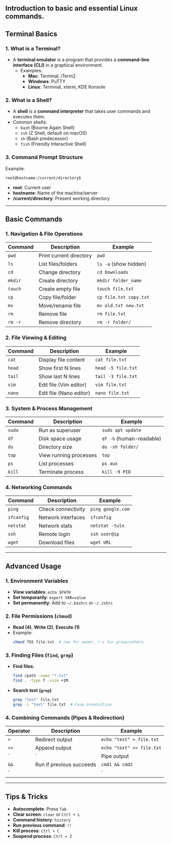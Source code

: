 ## **Introduction to basic and essential Linux commands.**


## **Terminal Basics**  

### **1. What is a Terminal?**  
- A **terminal emulator** is a program that provides a **command-line interface (CLI)** in a graphical environment.  
  - Examples:  
    - **Mac**: Terminal, iTerm2  
    - **Windows**: PuTTY  
    - **Linux**: Terminal, xterm, KDE Konsole  

### **2. What is a Shell?**  
- A **shell** is a **command interpreter** that takes user commands and executes them.  
- Common shells:  
  - `bash` (Bourne Again Shell)  
  - `zsh` (Z Shell, default on macOS)  
  - `sh` (Bash predecessor)  
  - `fish` (Friendly Interactive Shell)  

### **3. Command Prompt Structure**  
Example:  
```
root@hostname:/current/directory$  
```  
- **root**: Current user  
- **hostname**: Name of the machine/server  
- **/current/directory**: Present working directory  

---

## **Basic Commands**  

### **1. Navigation & File Operations**  
| Command | Description | Example |
|---------|------------|---------|
| `pwd` | Print current directory | `pwd` |
| `ls` | List files/folders | `ls -a` (show hidden) |
| `cd` | Change directory | `cd Downloads` |
| `mkdir` | Create directory | `mkdir folder_name` |
| `touch` | Create empty file | `touch file.txt` |
| `cp` | Copy file/folder | `cp file.txt copy.txt` |
| `mv` | Move/rename file | `mv old.txt new.txt` |
| `rm` | Remove file | `rm file.txt` |
| `rm -r` | Remove directory | `rm -r folder/` |

### **2. File Viewing & Editing**  
| Command | Description | Example |
|---------|------------|---------|
| `cat` | Display file content | `cat file.txt` |
| `head` | Show first N lines | `head -5 file.txt` |
| `tail` | Show last N lines | `tail -3 file.txt` |
| `vim` | Edit file (Vim editor) | `vim file.txt` |
| `nano` | Edit file (Nano editor) | `nano file.txt` |

### **3. System & Process Management**  
| Command | Description | Example |
|---------|------------|---------|
| `sudo` | Run as superuser | `sudo apt update` |
| `df` | Disk space usage | `df -h` (human-readable) |
| `du` | Directory size | `du -sh folder/` |
| `top` | View running processes | `top` |
| `ps` | List processes | `ps aux` |
| `kill` | Terminate process | `kill -9 PID` |

### **4. Networking Commands**  
| Command | Description | Example |
|---------|------------|---------|
| `ping` | Check connectivity | `ping google.com` |
| `ifconfig` | Network interfaces | `ifconfig` |
| `netstat` | Network stats | `netstat -tuln` |
| `ssh` | Remote login | `ssh user@ip` |
| `wget` | Download files | `wget URL` |

---

## **Advanced Usage**  

### **1. Environment Variables**  
- **View variables**: `echo $PATH`  
- **Set temporarily**: `export VAR=value`  
- **Set permanently**: Add to `~/.bashrc` or `~/.zshrc`  

### **2. File Permissions (`chmod`)**  
- **Read (4)**, **Write (2)**, **Execute (1)**  
- Example:  
  ```bash
  chmod 755 file.txt  # rwx for owner, r-x for group/others
  ```

### **3. Finding Files (`find`, `grep`)**  
- **Find files**:  
  ```bash
  find /path -name "*.txt"  
  find . -type f -size +1M  
  ```
- **Search text (`grep`)**  
  ```bash
  grep "text" file.txt  
  grep -i "text" file.txt  # Case-insensitive  
  ```

### **4. Combining Commands (Pipes & Redirection)**  
| Operator | Description | Example |
|---------|------------|---------|
| `>` | Redirect output | `echo "text" > file.txt` |
| `>>` | Append output | `echo "text" >> file.txt` |
| `|` | Pipe output | `cat file.txt | grep "text"` |
| `&&` | Run if previous succeeds | `cmd1 && cmd2` |
| `||` | Run if previous fails | `cmd1 || cmd2` |

---

## **Tips & Tricks**  
- **Autocomplete**: Press `Tab`  
- **Clear screen**: `clear` or `Ctrl + L`  
- **Command history**: `history`  
- **Run previous command**: `!!`  
- **Kill process**: `Ctrl + C`  
- **Suspend process**: `Ctrl + Z`  
